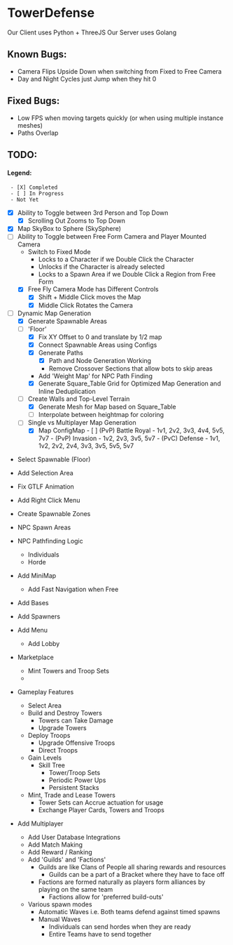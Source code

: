 # TowerDefense
Our Client uses Python + ThreeJS
Our Server uses Golang

## Known Bugs:
 - Camera Flips Upside Down when switching from Fixed to Free Camera
 - Day and Night Cycles just Jump when they hit 0

## Fixed Bugs:
 - Low FPS when moving targets quickly (or when using multiple instance meshes)
 - Paths Overlap


## TODO:

#### Legend:
```
 - [X] Completed
 - [ ] In Progress
 - Not Yet
```
   - [X] Ability to Toggle between 3rd Person and Top Down 
      - [X] Scrolling Out Zooms to Top Down
   - [X] Map SkyBox to Sphere (SkySphere)
   - [ ] Ability to Toggle between Free Form Camera and Player Mounted Camera 
      - Switch to Fixed Mode
         - Locks to a Character if we Double Click the Character
         - Unlocks if the Character is already selected
         - Locks to a Spawn Area if we Double Click a Region from Free Form
      - [X] Free Fly Camera Mode has Different Controls
         - [X] Shift + Middle Click moves the Map
         - [X] Middle Click Rotates the Camera
   - [ ] Dynamic Map Generation
      - [X] Generate Spawnable Areas
      - [ ] 'Floor'
         - [X] Fix XY Offset to 0 and translate by 1/2 map
         - [X] Connect Spawnable Areas using Configs
         - [X] Generate Paths
            - [X] Path and Node Generation Working
            - Remove Crossover Sections that allow bots to skip areas
         - Add 'Weight Map' for NPC Path Finding
         - [X] Generate Square_Table Grid for Optimized Map Generation and Inline Deduplication
      - [ ] Create Walls and Top-Level Terrain
         - [X] Generate Mesh for Map based on Square_Table
         - [ ] Interpolate between heightmap for coloring
      - [ ] Single vs Multiplayer Map Generation
         - [X] Map ConfigMap
               - [ ] (PvP) Battle Royal - 1v1, 2v2, 3v3, 4v4, 5v5, 7v7
               - (PvP) Invasion - 1v2, 2v3, 3v5, 5v7
               - (PvC) Defense - 1v1, 1v2, 2v2, 2v4, 3v3, 3v5, 5v5, 5v7 
   - Select Spawnable (Floor)
   - Add Selection Area
   - Fix GTLF Animation
   - Add Right Click Menu
   - Create Spawnable Zones
   - NPC Spawn Areas
   - NPC Pathfinding Logic
      - Individuals
      - Horde
   - Add MiniMap
      - Add Fast Navigation when Free
   - Add Bases
   - Add Spawners
   - Add Menu
      - Add Lobby

   - Marketplace
      - Mint Towers and Troop Sets
      - 

   - Gameplay Features
      - Select Area
      - Build and Destroy Towers
         - Towers can Take Damage
         - Upgrade Towers
      - Deploy Troops
         - Upgrade Offensive Troops
         - Direct Troops
      - Gain Levels
         - Skill Tree
            - Tower/Troop Sets
            - Periodic Power Ups
            - Persistent Stacks
      - Mint, Trade and Lease Towers
         - Tower Sets can Accrue actuation for usage
         - Exchange Player Cards, Towers and Troops

   - Add Multiplayer 
      - Add User Database Integrations
      - Add Match Making
      - Add Reward / Ranking
      - Add 'Guilds' and 'Factions'
         - Guilds are like Clans of People all sharing rewards and resources
            - Guilds can be a part of a Bracket where they have to face off
         - Factions are formed naturally as players form alliances by playing on the same team
            - Factions allow for 'preferred build-outs'
      - Various spawn modes
         - Automatic Waves i.e. Both teams defend against timed spawns
         - Manual Waves
            - Individuals can send hordes when they are ready
            - Entire Teams have to send together
